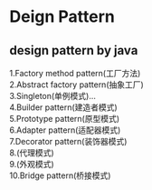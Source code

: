 # Deign Pattern
design pattern by java
------
1.Factory method pattern(工厂方法)  
2.Abstract factory pattern(抽象工厂)  
3.Singleton(单例模式)...  
4.Builder pattern(建造者模式)  
5.Prototype pattern(原型模式)  
6.Adapter pattern(适配器模式)  
7.Decorator pattern(装饰器模式)  
8.(代理模式)  
9.(外观模式)  
10.Bridge pattern(桥接模式)  